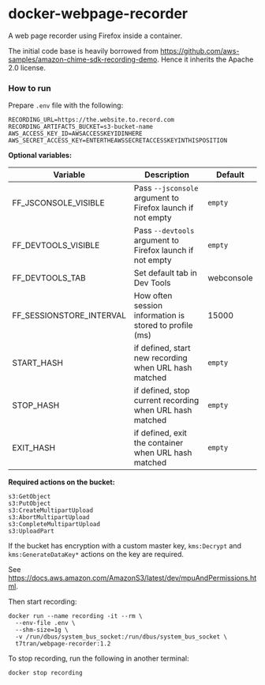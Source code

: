 # docker-webpage-recorder

A web page recorder using Firefox inside a container.

The initial code base is heavily borrowed from https://github.com/aws-samples/amazon-chime-sdk-recording-demo. Hence it inherits the Apache 2.0 license.

### How to run

Prepare `.env` file with the following:

	RECORDING_URL=https://the.website.to.record.com
	RECORDING_ARTIFACTS_BUCKET=s3-bucket-name
	AWS_ACCESS_KEY_ID=AWSACCESSKEYIDINHERE
	AWS_SECRET_ACCESS_KEY=ENTERTHEAWSSECRETACCESSKEYINTHISPOSITION

**Optional variables:**

| Variable                 | Description                                              | Default    |
| ------------------------ | -------------------------------------------------------- | ---------- |
| FF_JSCONSOLE_VISIBLE     | Pass `--jsconsole` argument to Firefox launch if not empty | `empty`     |
| FF_DEVTOOLS_VISIBLE      | Pass `--devtools` argument to Firefox launch if not empty  | `empty`     |
| FF_DEVTOOLS_TAB          | Set default tab in Dev Tools                             | webconsole |
| FF_SESSIONSTORE_INTERVAL | How often session information is stored to profile (ms)  | 15000      |
| START_HASH               | if defined, start new recording when URL hash matched    | `empty`     |
| STOP_HASH                | if defined, stop current recording when URL hash matched | `empty`     |
| EXIT_HASH                | if defined, exit the container when URL hash matched     | `empty`     |

**Required actions on the bucket:**

	s3:GetObject
	s3:PutObject
	s3:CreateMultipartUpload
	s3:AbortMultipartUpload
	s3:CompleteMultipartUpload
	s3:UploadPart

If the bucket has encryption with a custom master key, `kms:Decrypt` and `kms:GenerateDataKey*` actions on the key are required.

See https://docs.aws.amazon.com/AmazonS3/latest/dev/mpuAndPermissions.html.

Then start recording:

	docker run --name recording -it --rm \
	  --env-file .env \
	  --shm-size=1g \
	  -v /run/dbus/system_bus_socket:/run/dbus/system_bus_socket \
	  t7tran/webpage-recorder:1.2

To stop recording, run the following in another terminal:

	docker stop recording